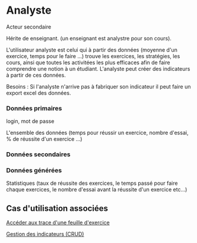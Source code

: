 # Analyste

Acteur secondaire

Hérite de enseignant. (un enseignant est analystre pour son cours).

L'utilisateur analyste est celui qui à partir des données (moyenne d'un exercice, temps pour le faire ...) trouve les exercices, les stratégies, les cours, ainsi que toutes les activitées les plus efficaces afin de faire comprendre une notion à un étudiant. L'analyste peut créer des indicateurs à partir de ces données.

Besoins :
Si l'analyste n'arrive pas à fabriquer son indicateur il peut faire un export excel des données.

### Données primaires

login, mot de passe

L'ensemble des données (temps pour réussir un exercice, nombre d'essai, % de réussite d'un exercice ...)

### Données secondaires

### Données générées

Statistiques (taux de réussite des exercices, le temps passé pour faire chaque exercices, le nombre d'essai avant la réussite d'un exercice etc...)

## Cas d'utilisation associées

[Accéder aux trace d'une feuille d'exercice](../casutilisation/analyste/analysedestraces.md)

[Gestion des indicateurs (CRUD)](../casutilisation/analyste/crud-indicateur.md)


